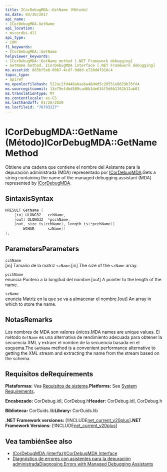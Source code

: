 ```yaml
---
title: ICorDebugMDA::GetName (Método)
ms.date: 03/30/2017
api_name:
- ICorDebugMDA.GetName
api_location:
- mscordbi.dll
api_type:
- COM
f1_keywords:
- ICorDebugMDA::GetName
helpviewer_keywords:
- ICorDebugMDA::GetName method [.NET Framework debugging]
- GetName method, ICorDebugMDA interface [.NET Framework debugging]
ms.assetid: 885bf5e8-00b7-4cd7-9d8d-e720d47918c4
topic_type:
- apiref
ms.openlocfilehash: 522ac2fd448abaaba48d4d5c20551e8029b35fd4
ms.sourcegitcommit: 13e79efdbd589cad6b1de634f5d6b1262b12ab01
ms.translationtype: MT
ms.contentlocale: es-ES
ms.lasthandoff: 01/28/2020
ms.locfileid: "76793227"
---
```

# <a name="icordebugmdagetname-method"></a><span data-ttu-id="440c9-102">ICorDebugMDA::GetName (Método)</span><span class="sxs-lookup"><span data-stu-id="440c9-102">ICorDebugMDA::GetName Method</span></span>
<span data-ttu-id="440c9-103">Obtiene una cadena que contiene el nombre del Asistente para la depuración administrada (MDA) representado por [ICorDebugMDA](icordebugmda-interface.md).</span><span class="sxs-lookup"><span data-stu-id="440c9-103">Gets a string containing the name of the managed debugging assistant (MDA) represented by [ICorDebugMDA](icordebugmda-interface.md).</span></span>  
  
## <a name="syntax"></a><span data-ttu-id="440c9-104">Sintaxis</span><span class="sxs-lookup"><span data-stu-id="440c9-104">Syntax</span></span>  
  
```cpp  
HRESULT GetName (  
    [in] ULONG32   cchName,  
    [out] ULONG32  *pcchName,  
    [out, size_is(cchName), length_is(*pcchName)]  
        WCHAR      szName[]  
);  
```  
  
## <a name="parameters"></a><span data-ttu-id="440c9-105">Parameters</span><span class="sxs-lookup"><span data-stu-id="440c9-105">Parameters</span></span>  
 `cchName`  
 <span data-ttu-id="440c9-106">[in] Tamaño de la matriz `szName`.</span><span class="sxs-lookup"><span data-stu-id="440c9-106">[in] The size of the `szName` array.</span></span>  
  
 `pcchName`  
 <span data-ttu-id="440c9-107">enuncia Puntero a la longitud del nombre.</span><span class="sxs-lookup"><span data-stu-id="440c9-107">[out] A pointer to the length of the name.</span></span>  
  
 `szName`  
 <span data-ttu-id="440c9-108">enuncia Matriz en la que se va a almacenar el nombre.</span><span class="sxs-lookup"><span data-stu-id="440c9-108">[out] An array in which to store the name.</span></span>  
  
## <a name="remarks"></a><span data-ttu-id="440c9-109">Notas</span><span class="sxs-lookup"><span data-stu-id="440c9-109">Remarks</span></span>  
 <span data-ttu-id="440c9-110">Los nombres de MDA son valores únicos.</span><span class="sxs-lookup"><span data-stu-id="440c9-110">MDA names are unique values.</span></span> <span data-ttu-id="440c9-111">El método `GetName` es una alternativa de rendimiento adecuada para obtener la secuencia XML y extraer el nombre de la secuencia basada en el esquema.</span><span class="sxs-lookup"><span data-stu-id="440c9-111">The `GetName` method is a convenient performance alternative to getting the XML stream and extracting the name from the stream based on the schema.</span></span>  
  
## <a name="requirements"></a><span data-ttu-id="440c9-112">Requisitos de</span><span class="sxs-lookup"><span data-stu-id="440c9-112">Requirements</span></span>  
 <span data-ttu-id="440c9-113">**Plataformas:** Vea [Requisitos de sistema](../../../../docs/framework/get-started/system-requirements.md).</span><span class="sxs-lookup"><span data-stu-id="440c9-113">**Platforms:** See [System Requirements](../../../../docs/framework/get-started/system-requirements.md).</span></span>  
  
 <span data-ttu-id="440c9-114">**Encabezado:** CorDebug.idl, CorDebug.h</span><span class="sxs-lookup"><span data-stu-id="440c9-114">**Header:** CorDebug.idl, CorDebug.h</span></span>  
  
 <span data-ttu-id="440c9-115">**Biblioteca:** CorGuids.lib</span><span class="sxs-lookup"><span data-stu-id="440c9-115">**Library:** CorGuids.lib</span></span>  
  
 <span data-ttu-id="440c9-116">**.NET Framework versiones:** [!INCLUDE[net_current_v20plus](../../../../includes/net-current-v20plus-md.md)]</span><span class="sxs-lookup"><span data-stu-id="440c9-116">**.NET Framework Versions:** [!INCLUDE[net_current_v20plus](../../../../includes/net-current-v20plus-md.md)]</span></span>  
  
## <a name="see-also"></a><span data-ttu-id="440c9-117">Vea también</span><span class="sxs-lookup"><span data-stu-id="440c9-117">See also</span></span>

- [<span data-ttu-id="440c9-118">ICorDebugMDA (interfaz)</span><span class="sxs-lookup"><span data-stu-id="440c9-118">ICorDebugMDA Interface</span></span>](icordebugmda-interface.md)
- [<span data-ttu-id="440c9-119">Diagnóstico de errores con asistentes para la depuración administrada</span><span class="sxs-lookup"><span data-stu-id="440c9-119">Diagnosing Errors with Managed Debugging Assistants</span></span>](../../../../docs/framework/debug-trace-profile/diagnosing-errors-with-managed-debugging-assistants.md)
